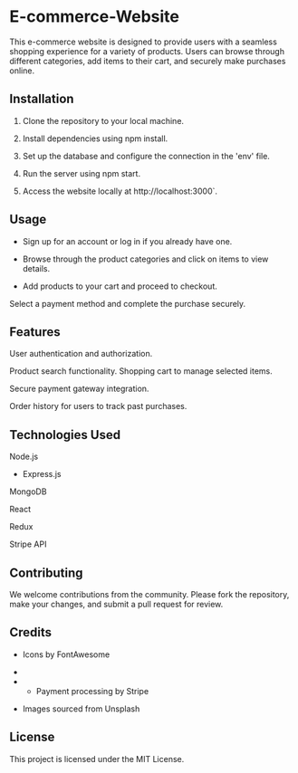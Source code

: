 # E-commerce-Website
This e-commerce website is designed to provide users with a seamless shopping experience for a variety of products. Users can browse through different categories, add items to their cart, and securely make purchases online.

## Installation

1. Clone the repository to your local machine.

2. Install dependencies using npm install.

3. Set up the database and configure the connection in the 'env' file.

4. Run the server using npm start.

5. Access the website locally at http://localhost:3000`.

## Usage

- Sign up for an account or log in if you already have one.

- Browse through the product categories and click on items to view details.

- Add products to your cart and proceed to checkout.

 Select a payment method and complete the purchase securely.

## Features

User authentication and authorization.

Product search functionality.
Shopping cart to manage selected items.

Secure payment gateway integration.

Order history for users to track past purchases.

## Technologies Used

Node.js

- Express.js

MongoDB

React

Redux

Stripe API

## Contributing

We welcome contributions from the community. Please fork the repository, make your changes, and submit a pull request for review.

## Credits

- Icons by FontAwesome
- 
- - Payment processing by Stripe

- Images sourced from Unsplash

## License

This project is licensed under the MIT License.



